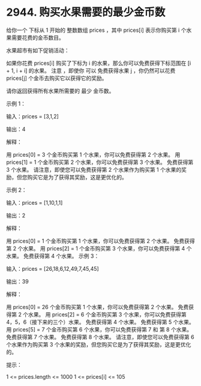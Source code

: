 # 2944. 购买水果需要的最少金币数

给你一个 下标从 1 开始的 整数数组 prices ，其中 prices[i] 表示你购买第 i 个水果需要花费的金币数目。

水果超市有如下促销活动：

如果你花费 prices[i] 购买了下标为 i 的水果，那么你可以免费获得下标范围在 [i + 1, i + i] 的水果。
注意 ，即使你 可以 免费获得水果 j ，你仍然可以花费 prices[j] 个金币去购买它以获得它的奖励。

请你返回获得所有水果所需要的 最少 金币数。



示例 1：

输入：prices = [3,1,2]

输出：4

解释：

用 prices[0] = 3 个金币购买第 1 个水果，你可以免费获得第 2 个水果。
用 prices[1] = 1 个金币购买第 2 个水果，你可以免费获得第 3 个水果。
免费获得第 3 个水果。
请注意，即使您可以免费获得第 2 个水果作为购买第 1 个水果的奖励，但您购买它是为了获得其奖励，这是更优化的。

示例 2：

输入：prices = [1,10,1,1]

输出：2

解释：

用 prices[0] = 1 个金币购买第 1 个水果，你可以免费获得第 2 个水果。
免费获得第 2 个水果。
用 prices[2] = 1 个金币购买第 3 个水果，你可以免费获得第 4 个水果。
免费获得第 4 个水果。
示例 3：

输入：prices = [26,18,6,12,49,7,45,45]

输出：39

解释：

用 prices[0] = 26 个金币购买第 1 个水果，你可以免费获得第 2 个水果。
免费获得第 2 个水果。
用 prices[2] = 6 个金币购买第 3 个水果，你可以免费获得第 4，5，6（接下来的三个）水果。
免费获得第 4 个水果。
免费获得第 5 个水果。
用 prices[5] = 7 个金币购买第 6 个水果，你可以免费获得第 7 和 第 8 个水果。
免费获得第 7 个水果。
免费获得第 8 个水果。
请注意，即使您可以免费获得第 6 个水果作为购买第 3 个水果的奖励，但您购买它是为了获得其奖励，这是更优化的。



提示：

1 <= prices.length <= 1000
1 <= prices[i] <= 105